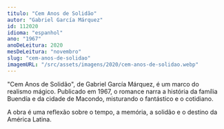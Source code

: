 ```yaml
---
titulo: "Cem Anos de Solidão"
autor: "Gabriel García Márquez"
id: 112020
idioma: "espanhol"
ano: "1967"
anoDeLeitura: 2020
mesDeLeitura: "novembro"
slug: "cem-anos-de-solidao"
imagemURL: "/src/assets/imagens/2020/cem-anos-de-solidao.webp"
---
```


"Cem Anos de Solidão", de Gabriel García Márquez, é um marco do realismo mágico. Publicado em 1967, o romance narra a história da família Buendía e da cidade de Macondo, misturando o fantástico e o cotidiano.

A obra é uma reflexão sobre o tempo, a memória, a solidão e o destino da América Latina.
